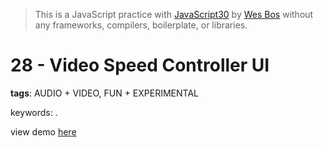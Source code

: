 > This is a JavaScript practice with [JavaScript30](https://javascript30.com/) by [Wes Bos](https://github.com/wesbos) without any frameworks, compilers, boilerplate, or libraries.

# 28 - Video Speed Controller UI
**tags**: AUDIO + VIDEO, FUN + EXPERIMENTAL

keywords: .

view demo [here](https://gnovo.github.io/JS30/28-Video_Speed_Controller_UI/index.html)